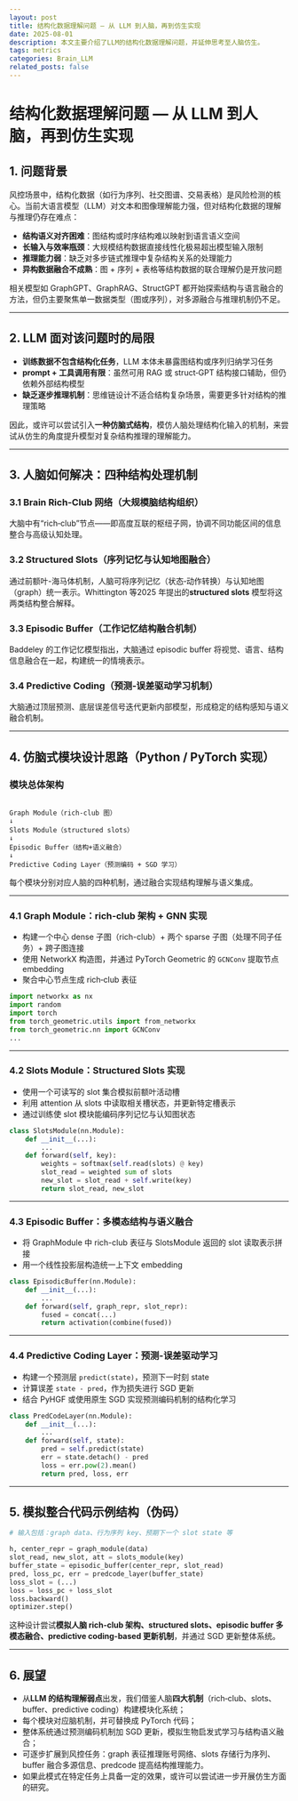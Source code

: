 ```yaml
---
layout: post
title: 结构化数据理解问题 — 从 LLM 到人脑，再到仿生实现
date: 2025-08-01
description: 本文主要介绍了LLM的结构化数据理解问题，并延伸思考至人脑仿生。
tags: metrics
categories: Brain_LLM
related_posts: false
---
```



# 结构化数据理解问题 — 从 LLM 到人脑，再到仿生实现

## 1. 问题背景

风控场景中，结构化数据（如行为序列、社交图谱、交易表格）是风险检测的核心。当前大语言模型（LLM）对文本和图像理解能力强，但对结构化数据的理解与推理仍存在难点：

- **结构语义对齐困难**：图结构或时序结构难以映射到语言语义空间  
- **长输入与效率瓶颈**：大规模结构数据直接线性化极易超出模型输入限制  
- **推理能力弱**：缺乏对多步链式推理中复杂结构关系的处理能力  
- **异构数据融合不成熟**：图 + 序列 + 表格等结构数据的联合理解仍是开放问题  

相关模型如 GraphGPT、GraphRAG、StructGPT 都开始探索结构与语言融合的方法，但仍主要聚焦单一数据类型（图或序列），对多源融合与推理机制仍不足。

---

## 2. LLM 面对该问题时的局限

- **训练数据不包含结构化任务**，LLM 本体未暴露图结构或序列归纳学习任务  
- **prompt + 工具调用有限**：虽然可用 RAG 或 struct‑GPT 结构接口辅助，但仍依赖外部结构模型  
- **缺乏逐步推理机制**：思维链设计不适合结构复杂场景，需要更多针对结构的推理策略  

因此，或许可以尝试引入**一种仿脑式结构**，模仿人脑处理结构化输入的机制，来尝试从仿生的角度提升模型对复杂结构推理的理解能力。

---

## 3. 人脑如何解决：四种结构处理机制

### 3.1 Brain Rich‑Club 网络（大规模脑结构组织）
大脑中有“rich‑club”节点——即高度互联的枢纽子网，协调不同功能区间的信息整合与高级认知处理。

### 3.2 Structured Slots（序列记忆与认知地图融合）
通过前额叶-海马体机制，人脑可将序列记忆（状态‑动作转换）与认知地图（graph）统一表示。Whittington 等2025 年提出的**structured slots** 模型将这两类结构整合解释。

### 3.3 Episodic Buffer（工作记忆结构融合机制）
Baddeley 的工作记忆模型指出，大脑通过 episodic buffer 将视觉、语言、结构信息融合在一起，构建统一的情境表示。

### 3.4 Predictive Coding（预测‑误差驱动学习机制）
大脑通过顶层预测、底层误差信号迭代更新内部模型，形成稳定的结构感知与语义融合机制。

---

## 4. 仿脑式模块设计思路（Python / PyTorch 实现）

### 模块总体架构

```

Graph Module（rich‑club 图）
↓
Slots Module（structured slots）
↓
Episodic Buffer（结构+语义融合）
↓
Predictive Coding Layer（预测编码 + SGD 学习）

````

每个模块分别对应人脑的四种机制，通过融合实现结构理解与语义集成。

---

### 4.1 Graph Module：rich‑club 架构 + GNN 实现

- 构建一个中心 dense 子图（rich-club）+ 两个 sparse 子图（处理不同子任务）+ 跨子图连接  
- 使用 NetworkX 构造图，并通过 PyTorch Geometric 的 `GCNConv` 提取节点 embedding  
- 聚合中心节点生成 rich‑club 表征  

```python
import networkx as nx
import random
import torch
from torch_geometric.utils import from_networkx
from torch_geometric.nn import GCNConv
...
````



---

### 4.2 Slots Module：Structured Slots 实现

* 使用一个可读写的 slot 集合模拟前额叶活动槽
* 利用 attention 从 slots 中读取相关槽状态，并更新特定槽表示
* 通过训练使 slot 模块能编码序列记忆与认知图状态

```python
class SlotsModule(nn.Module):
    def __init__(...):
        ...
    def forward(self, key):
        weights = softmax(self.read(slots) @ key)
        slot_read = weighted sum of slots
        new_slot = slot_read + self.write(key)
        return slot_read, new_slot
```

---

### 4.3 Episodic Buffer：多模态结构与语义融合

* 将 GraphModule 中 rich-club 表征与 SlotsModule 返回的 slot 读取表示拼接
* 用一个线性投影层构造统一上下文 embedding

```python
class EpisodicBuffer(nn.Module):
    def __init__(...):
        ...
    def forward(self, graph_repr, slot_repr):
        fused = concat(...)
        return activation(combine(fused))
```

---

### 4.4 Predictive Coding Layer：预测-误差驱动学习

* 构建一个预测层 `predict(state)`，预测下一时刻 state
* 计算误差 `state - pred`，作为损失进行 SGD 更新
* 结合 PyHGF 或使用原生 SGD 实现预测编码机制的结构化学习

```python
class PredCodeLayer(nn.Module):
    def __init__(...):
        ...
    def forward(self, state):
        pred = self.predict(state)
        err = state.detach() - pred
        loss = err.pow(2).mean()
        return pred, loss, err
```

---

## 5. 模拟整合代码示例结构（伪码）

```python
# 输入包括：graph data、行为序列 key、预期下一个 slot state 等

h, center_repr = graph_module(data)
slot_read, new_slot, att = slots_module(key)
buffer_state = episodic_buffer(center_repr, slot_read)
pred, loss_pc, err = predcode_layer(buffer_state)
loss_slot = (...)
loss = loss_pc + loss_slot
loss.backward()
optimizer.step()
```

这种设计尝试**模拟人脑 rich‑club 架构、structured slots、episodic buffer 多模态融合、predictive coding-based 更新机制**，并通过 SGD 更新整体系统。

---

## 6. 展望

* 从**LLM 的结构理解弱点**出发，我们借鉴人脑**四大机制**（rich‑club、slots、buffer、predictive coding）构建模块化系统；
* 每个模块对应脑机制，并可替换成 PyTorch 代码；
* 整体系统通过预测编码机制加 SGD 更新，模拟生物启发式学习与结构语义融合；
* 可逐步扩展到风控任务：graph 表征推理账号网络、slots 存储行为序列、buffer 融合多源信息、predcode 提高结构推理能力。
* 如果此模式在特定任务上具备一定的效果，或许可以尝试进一步开展仿生方面的研究。



